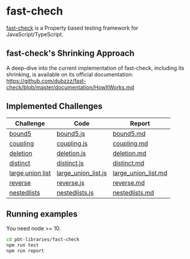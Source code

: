 # fast-chech

[fast-check](https://github.com/dubzzz/fast-check/blob/master/README.md) is a Property based testing framework for JavaScript/TypeScript.

## fast-check's Shrinking Approach

A deep-dive into the current implementation of fast-check, including its shrinking, is available on its official documentation: https://github.com/dubzzz/fast-check/blob/master/documentation/HowItWorks.md

## Implemented Challenges

| Challenge                                           | Code                                                                                  | Report                                                                       |
| --------------------------------------------------- | ------------------------------------------------------------------------------------- | ---------------------------------------------------------------------------- |
| [bound5](/challenges/bound5.md)                     | [bound5.js](/pbt-libraries/fast-check/challenges/bound5.js)                           | [bound5.md](/pbt-libraries/fast-check/reports/bound5.md)                     |
| [coupling](/challenges/coupling.md)                 | [coupling.js](/pbt-libraries/fast-check/challenges/coupling.js)                       | [coupling.md](/pbt-libraries/fast-check/reports/coupling.md)                 |
| [deletion](/challenges/deletion.md)                 | [deletion.js](/pbt-libraries/fast-check/challenges/deletion.js)                       | [deletion.md](/pbt-libraries/fast-check/reports/deletion.md)                 |
| [distinct](/challenges/distinct.md)                 | [distinct.js](/pbt-libraries/fast-check/challenges/distinct.js)                       | [distinct.md](/pbt-libraries/fast-check/reports/distinct.md)                 |
| [large union list](/challenges/large_union_list.md) | [large_union_list.js](/pbt-libraries/fast-check/challenges/large_union_list.js) | [large_union_list.md](/pbt-libraries/fast-check/reports/large_union_list.md) |
| [reverse](/challenges/reverse.md)                   | [reverse.js](/pbt-libraries/fast-check/challenges/reverse.js)                         | [reverse.md](/pbt-libraries/fast-check/reports/reverse.md)                   |
| [nestedlists](/challenges/nestedlists.md)           | [nestedlists.js](/pbt-libraries/fast-check/challenges/nestedlists.js)                 | [nestedlists.md](/pbt-libraries/fast-check/reports/nestedlists.md)           |

## Running examples

You need node >= 10.

```bash
cd pbt-libraries/fast-check
npm run test
npm run report
```
